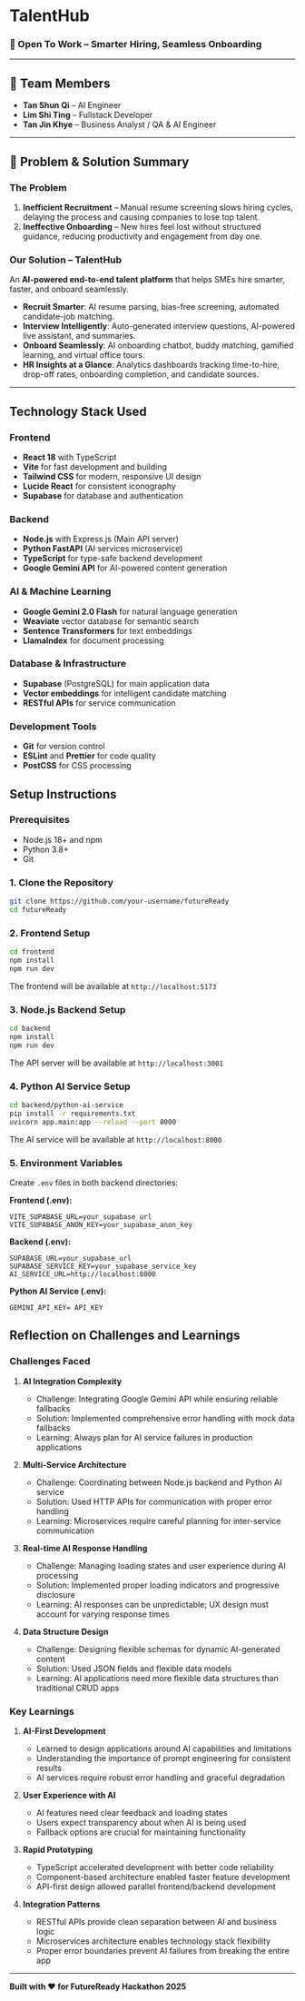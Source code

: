 # TalentHub  

### 🚀 Open To Work – Smarter Hiring, Seamless Onboarding  

---

## 👥 Team Members  
- **Tan Shun Qi** – AI Engineer 
- **Lim Shi Ting** – Fullstack Developer  
- **Tan Jin Khye** – Business Analyst / QA & AI Engineer  

---

## 📌 Problem & Solution Summary  

### The Problem  
1. **Inefficient Recruitment** – Manual resume screening slows hiring cycles, delaying the process and causing companies to lose top talent.  
2. **Ineffective Onboarding** – New hires feel lost without structured guidance, reducing productivity and engagement from day one.  

### Our Solution – **TalentHub**  
An **AI-powered end-to-end talent platform** that helps SMEs hire smarter, faster, and onboard seamlessly.  

- **Recruit Smarter**: AI resume parsing, bias-free screening, automated candidate-job matching.  
- **Interview Intelligently**: Auto-generated interview questions, AI-powered live assistant, and summaries.  
- **Onboard Seamlessly**: AI onboarding chatbot, buddy matching, gamified learning, and virtual office tours.  
- **HR Insights at a Glance**: Analytics dashboards tracking time-to-hire, drop-off rates, onboarding completion, and candidate sources.  

---
## Technology Stack Used

### Frontend
- **React 18** with TypeScript
- **Vite** for fast development and building
- **Tailwind CSS** for modern, responsive UI design
- **Lucide React** for consistent iconography
- **Supabase** for database and authentication

### Backend
- **Node.js** with Express.js (Main API server)
- **Python FastAPI** (AI services microservice)
- **TypeScript** for type-safe backend development
- **Google Gemini API** for AI-powered content generation

### AI & Machine Learning
- **Google Gemini 2.0 Flash** for natural language generation
- **Weaviate** vector database for semantic search
- **Sentence Transformers** for text embeddings
- **LlamaIndex** for document processing

### Database & Infrastructure
- **Supabase** (PostgreSQL) for main application data
- **Vector embeddings** for intelligent candidate matching
- **RESTful APIs** for service communication

### Development Tools
- **Git** for version control
- **ESLint** and **Prettier** for code quality
- **PostCSS** for CSS processing

## Setup Instructions

### Prerequisites
- Node.js 18+ and npm
- Python 3.8+
- Git

### 1. Clone the Repository
```bash
git clone https://github.com/your-username/futureReady
cd futureReady
```

### 2. Frontend Setup
```bash
cd frontend
npm install
npm run dev
```
The frontend will be available at `http://localhost:5173`

### 3. Node.js Backend Setup
```bash
cd backend
npm install
npm run dev
```
The API server will be available at `http://localhost:3001`

### 4. Python AI Service Setup
```bash
cd backend/python-ai-service
pip install -r requirements.txt
uvicorn app.main:app --reload --port 8000
```
The AI service will be available at `http://localhost:8000`

### 5. Environment Variables
Create `.env` files in both backend directories:

**Frontend (.env):**
```env
VITE_SUPABASE_URL=your_supabase_url
VITE_SUPABASE_ANON_KEY=your_supabase_anon_key
```

**Backend (.env):**
```env
SUPABASE_URL=your_supabase_url
SUPABASE_SERVICE_KEY=your_supabase_service_key
AI_SERVICE_URL=http://localhost:8000
```

**Python AI Service (.env):**
```env
GEMINI_API_KEY= API_KEY
```

## Reflection on Challenges and Learnings

### Challenges Faced

1. **AI Integration Complexity**
   - Challenge: Integrating Google Gemini API while ensuring reliable fallbacks
   - Solution: Implemented comprehensive error handling with mock data fallbacks
   - Learning: Always plan for AI service failures in production applications

2. **Multi-Service Architecture**
   - Challenge: Coordinating between Node.js backend and Python AI service
   - Solution: Used HTTP APIs for communication with proper error handling
   - Learning: Microservices require careful planning for inter-service communication

3. **Real-time AI Response Handling**
   - Challenge: Managing loading states and user experience during AI processing
   - Solution: Implemented proper loading indicators and progressive disclosure
   - Learning: AI responses can be unpredictable; UX design must account for varying response times

4. **Data Structure Design**
   - Challenge: Designing flexible schemas for dynamic AI-generated content
   - Solution: Used JSON fields and flexible data models
   - Learning: AI applications need more flexible data structures than traditional CRUD apps

### Key Learnings

1. **AI-First Development**
   - Learned to design applications around AI capabilities and limitations
   - Understanding the importance of prompt engineering for consistent results
   - AI services require robust error handling and graceful degradation

2. **User Experience with AI**
   - AI features need clear feedback and loading states
   - Users expect transparency about when AI is being used
   - Fallback options are crucial for maintaining functionality

3. **Rapid Prototyping**
   - TypeScript accelerated development with better code reliability
   - Component-based architecture enabled faster feature development
   - API-first design allowed parallel frontend/backend development

4. **Integration Patterns**
   - RESTful APIs provide clean separation between AI and business logic
   - Microservices architecture enables technology stack flexibility
   - Proper error boundaries prevent AI failures from breaking the entire app

---

**Built with ❤️ for FutureReady Hackathon 2025**
